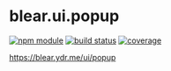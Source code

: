 # blear.ui.popup

[![npm module][npm-img]][npm-url]
[![build status][travis-img]][travis-url]
[![coverage][coveralls-img]][coveralls-url]

<https://blear.ydr.me/ui/popup>

[travis-img]: https://img.shields.io/travis/blearjs/blear.ui.popup/master.svg?maxAge=2592000&style=flat-square
[travis-url]: https://travis-ci.org/blearjs/blear.ui.popup

[npm-img]: https://img.shields.io/npm/v/blear.ui.popup.svg?maxAge=2592000&style=flat-square
[npm-url]: https://www.npmjs.com/package/blear.ui.popup

[coveralls-img]: https://img.shields.io/coveralls/blearjs/blear.ui.popup/master.svg?maxAge=2592000&style=flat-square
[coveralls-url]: https://coveralls.io/github/blearjs/blear.ui.popup?branch=master

